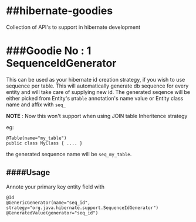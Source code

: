 ##hibernate-goodies
=================

Collection of API's to support in hibernate development

###Goodie No : 1 SequenceIdGenerator
=================================

This can be used as your hibernate id creation strategy, if you wish to use sequence per table. This will automatically generate db sequence for every entity and will take care of supplying new id. The generated seqence will be either picked from Entity's `@Table` annotation's name value or Entity class name  and affix with `seq_` 

__NOTE__ : Now this won't support when using JOIN table Inheritence strategy

eg:

	@Table(name="my_table")
	public class MyClass { .... }

the generated sequence name will be `seq_my_table`.

####Usage
-----
 Annote your primary key entity field with
  	
  	@Id
  	@GenericGenerator(name="seq_id", strategy="org.java.hibernate.support.SequenceIdGenerator")
  	@GeneratedValue(generator="seq_id")
	

